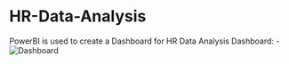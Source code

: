 # HR-Data-Analysis
PowerBI is used to create a Dashboard for HR Data Analysis
Dashboard: -
![Dashboard](https://github.com/akash-ilay0701/HR-Data-Analysis/assets/119600546/a20855ae-6b9a-4995-922a-7c4ab839e996)
